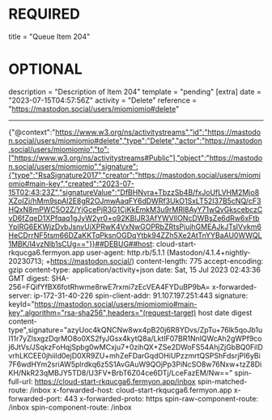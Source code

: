 
# REQUIRED
title = "Queue Item 204"
# OPTIONAL
description = "Description of Item 204"
template = "pending"
[extra]
date = "2023-07-15T04:57:56Z"
activity = "Delete"
reference = "https://mastodon.social/users/miomiomio#delete"

---
{"@context":"https://www.w3.org/ns/activitystreams","id":"https://mastodon.social/users/miomiomio#delete","type":"Delete","actor":"https://mastodon.social/users/miomiomio","to":["https://www.w3.org/ns/activitystreams#Public"],"object":"https://mastodon.social/users/miomiomio","signature":{"type":"RsaSignature2017","creator":"https://mastodon.social/users/miomiomio#main-key","created":"2023-07-15T02:43:23Z","signatureValue":"DfBHNvra+TbzzSb4B/fxJoUfLVHM2Mjo8XZoIZj/hMm9spAl2E8gR2OJmwAaqFY6dDWRf3UkO1SxLT52I37B5cNQ/cF3HQxN8mPWC5O2Z/YjGcePjR3G1CjKkEmkM3u9rMRl8AyY71wQvGkscebczCvD6fZqeD1XPfqaq1gJyW2yr0+o92KBIJR3AfYWVIlONcDWBsZe6dRw6xFtbYplRG6EKWjzDvbJsnvUjXPRwK4VxNwGOPRbZRtsPjujhGMEAJkJTslVvkm6HeCDrrNF5tsm66DZaKKTqPksnOGDqYtbk94ZZh5Xe2AtTnYYBaAU0WWQL1MBK/l4vzNlb1sCUg=="}}##DEBUG##host: cloud-start-rkqucga6.fermyon.app
user-agent: http.rb/5.1.1 (Mastodon/4.1.4+nightly-20230713; +https://mastodon.social/)
content-length: 775
accept-encoding: gzip
content-type: application/activity+json
date: Sat, 15 Jul 2023 02:43:36 GMT
digest: SHA-256=FQifYfBX6fotRhwme8rwE7rxmi7zEcVEA4FYDuBP9bA=
x-forwarded-server: ip-172-31-40-226
spin-client-addr: 91.107.197.251:443
signature: keyId="https://mastodon.social/users/miomiomio#main-key",algorithm="rsa-sha256",headers="(request-target) host date digest content-type",signature="azyUoc4kQNCNw8wx4pB20j6R8YDvs/ZpTu+76lk5qoJb1uI11r7yZlsxgzDqrMO8o0XS2fyJGsx4kytQ8a/LktIF07BR1NnlQWcAh2gWPf9coj6JtVs/JSqkzFoHqjSpbg0wMCxju7+0zihQX+ZSe2DWoFS54AhjZjGbBQ0FilDvrhLKCEE0jhiild0ejD0XR9ZU+mhZeFDarGqdOHiUPzzmrtQSPShFdsrjPI6yBi7F6wdHYm2sriAW5plrdkq6z5S1AvGAuW9QOjPp3PiNcSO8w76Nxw+tzZ8DiKH/NkR23qMBJY5TD8/U3FV+BrbT6Z04ce6DTj/LceFazEM/Nw=="
spin-full-url: https://cloud-start-rkqucga6.fermyon.app/inbox
spin-matched-route: /inbox
x-forwarded-host: cloud-start-rkqucga6.fermyon.app
x-forwarded-port: 443
x-forwarded-proto: https
spin-raw-component-route: /inbox
spin-component-route: /inbox

